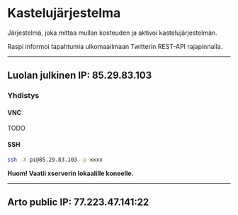 # Kastelujärjestelma
Järjestelmä, joka mittaa mullan kosteuden ja aktivoi kastelujärjestelmän.

Raspi informoi tapahtumia ulkomaailmaan Twitterin REST-API rajapinnalla.

----

## Luolan julkinen IP: 85.29.83.103
### Yhdistys
#### VNC
TODO
#### SSH
```bash
ssh -X pi@85.29.83.103 -p xxxx
```
**Huom! Vaatii xserverin lokaalille koneelle.**

----

## Arto public IP: 77.223.47.141:22
